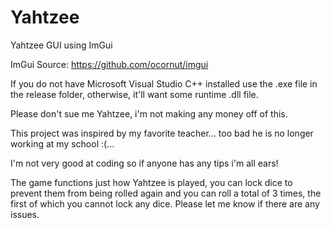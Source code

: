 # Yahtzee
Yahtzee GUI using ImGui

ImGui Source: https://github.com/ocornut/imgui

If you do not have Microsoft Visual Studio C++ installed use the .exe file in the release folder, otherwise, it'll want some runtime .dll file.

Please don't sue me Yahtzee, i'm not making any money off of this.

This project was inspired by my favorite teacher... too bad he is no longer working at my school :(...

I'm not very good at coding so if anyone has any tips i'm all ears!

The game functions just how Yahtzee is played, you can lock dice to prevent them from being rolled again and you can roll a total of 3 times, the first of which you cannot lock any dice. Please let me know if there are any issues.
